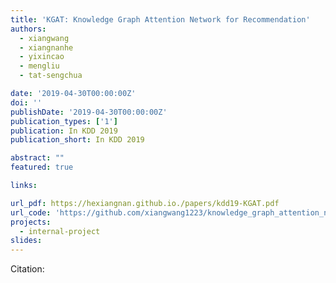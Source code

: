 ```yaml
---
title: 'KGAT: Knowledge Graph Attention Network for Recommendation'
authors:
  - xiangwang
  - xiangnanhe
  - yixincao
  - mengliu
  - tat-sengchua

date: '2019-04-30T00:00:00Z'
doi: ''
publishDate: '2019-04-30T00:00:00Z'
publication_types: ['1']
publication: In KDD 2019 
publication_short: In KDD 2019 

abstract: ""
featured: true

links:

url_pdf: https://hexiangnan.github.io./papers/kdd19-KGAT.pdf
url_code: 'https://github.com/xiangwang1223/knowledge_graph_attention_network'
projects:
  - internal-project
slides:
---
```




Citation:
